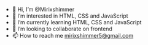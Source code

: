 - 👋 Hi, I’m @Mirixshimmer
- 👀 I’m interested in HTML, CSS and JavaScript 
- 🌱 I’m currently learning HTML, CSS and JavaScript 
- 💞️ I’m looking to collaborate on frontend 
- 📫 How to reach me mirixshimmer5@gmail.com

<!---
Mirixshimmer/Mirixshimmer is a ✨ special ✨ repository because its `README.md` (this file) appears on your GitHub profile.
You can click the Preview link to take a look at your changes.
--->

